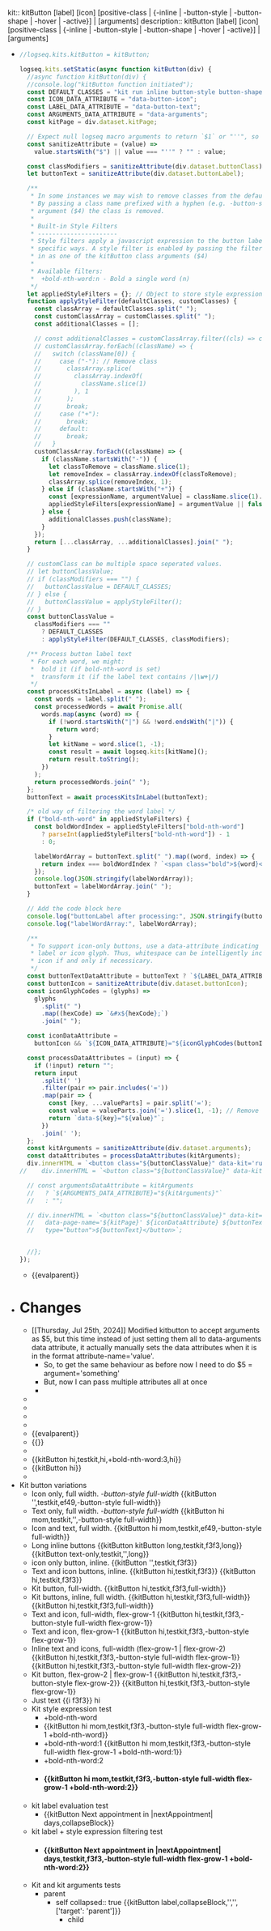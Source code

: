 kit:: kitButton [label] <kit-name> [icon] [positive-class | {-inline | -button-style | -button-shape | -hover | -active}] | [arguments]
description:: kitButton [label] <kit-name> [icon] [positive-class | {-inline | -button-style | -button-shape | -hover | -active}] | [arguments]

- ```javascript
  //logseq.kits.kitButton = kitButton;
  
  logseq.kits.setStatic(async function kitButton(div) {
    //async function kitButton(div) {
    //console.log("kitButton function initiated");
    const DEFAULT_CLASSES = "kit run inline button-style button-shape hover active";
    const ICON_DATA_ATTRIBUTE = "data-button-icon";
    const LABEL_DATA_ATTRIBUTE = "data-button-text";
    const ARGUMENTS_DATA_ATTRIBUTE = "data-arguments";
    const kitPage = div.dataset.kitPage;
  
    // Expect null logseq macro arguments to return `$1` or "''", so filter to an empty string
    const sanitizeAttribute = (value) =>
      value.startsWith("$") || value === "''" ? "" : value;
  
    const classModifiers = sanitizeAttribute(div.dataset.buttonClass);
    let buttonText = sanitizeAttribute(div.dataset.buttonLabel);
  
    /**
     * In some instances we may wish to remove classes from the default list of values.
     * By passing a class name prefixed with a hyphen (e.g. -button-style) to the class
     * argument ($4) the class is removed.
     *
     * Built-in Style Filters
     * ----------------------
     * Style filters apply a javascript expression to the button label to style it in
     * specific ways. A style filter is enabled by passing the filter name and arguments
     * in as one of the kitButton class arguments ($4)
     *
     * Available filters:
     *  +bold-nth-word:n - Bold a single word (n)
     */
    let appliedStyleFilters = {}; // Object to store style expressions
    function applyStyleFilter(defaultClasses, customClasses) {
      const classArray = defaultClasses.split(" ");
      const customClassArray = customClasses.split(" ");
      const additionalClasses = [];
  
      // const additionalClasses = customClassArray.filter((cls) => cls.match(/^\w/));
      // customClassArray.forEach((className) => {
      //   switch (className[0]) {
      //     case ("-"): // Remove class
      //       classArray.splice(
      //         classArray.indexOf(
      //           className.slice(1)
      //         ), 1
      //       );
      //       break;
      //     case ("+"):
      //       break;
      //     default:
      //       break;
      //   }
      customClassArray.forEach((className) => {
        if (className.startsWith("-")) {
          let classToRemove = className.slice(1);
          let removeIndex = classArray.indexOf(classToRemove);
          classArray.splice(removeIndex, 1);
        } else if (className.startsWith("+")) {
          const [expressionName, argumentValue] = className.slice(1).split(":");
          appliedStyleFilters[expressionName] = argumentValue || false;
        } else {
          additionalClasses.push(className);
        }
      });
      return [...classArray, ...additionalClasses].join(" ");
    }
  
    // customClass can be multiple space seperated values.
    // let buttonClassValue;
    // if (classModifiers === "") {
    //   buttonClassValue = DEFAULT_CLASSES;
    // } else {
    //   buttonClassValue = applyStyleFilter();
    // }
    const buttonClassValue =
      classModifiers === ""
        ? DEFAULT_CLASSES
        : applyStyleFilter(DEFAULT_CLASSES, classModifiers);
  
    /** Process button label text
     * For each word, we might:
     *  bold it (if bold-nth-word is set)
     *  transform it (if the label text contains /|\w+|/)
     */
    const processKitsInLabel = async (label) => {
      const words = label.split(" ");
      const processedWords = await Promise.all(
        words.map(async (word) => {
          if (!word.startsWith("|") && !word.endsWith("|")) {
            return word;
          }
          let kitName = word.slice(1, -1);
          const result = await logseq.kits[kitName]();
          return result.toString();
        })
      );
      return processedWords.join(" ");
    };
    buttonText = await processKitsInLabel(buttonText);
  
    /* old way of filtering the word label */
    if ("bold-nth-word" in appliedStyleFilters) {
      const boldWordIndex = appliedStyleFilters["bold-nth-word"]
        ? parseInt(appliedStyleFilters["bold-nth-word"]) - 1
        : 0;
  
      labelWordArray = buttonText.split(" ").map((word, index) => {
        return index === boldWordIndex ? `<span class="bold">${word}</span>` : word;
      });
      console.log(JSON.stringify(labelWordArray));
      buttonText = labelWordArray.join(" ");
    }
  
    // Add the code block here
    console.log("buttonLabel after processing:", JSON.stringify(buttonText));
    console.log("labelWordArray:", labelWordArray);
  
    /**
     * To support icon-only buttons, use a data-attribute indicating the presence of a text
     * label or icon glyph. Thus, whitespace can be intelligently included to pad text and
     * icon if and only if necessicary.
     */
    const buttonTextDataAttribute = buttonText ? `${LABEL_DATA_ATTRIBUTE}="true"` : "";
    const buttonIcon = sanitizeAttribute(div.dataset.buttonIcon);
    const iconGlyphCodes = (glyphs) =>
      glyphs
        .split(" ")
        .map((hexCode) => `&#x${hexCode};`)
        .join(" ");
  
    const iconDataAttribute =
      buttonIcon && `${ICON_DATA_ATTRIBUTE}="${iconGlyphCodes(buttonIcon)}"`; // && = first falsy or last truthy if all true
  
    const processDataAttributes = (input) => {
      if (!input) return "";
      return input
        .split(' ')
        .filter(pair => pair.includes('='))
        .map(pair => {
          const [key, ...valueParts] = pair.split('=');
          const value = valueParts.join('=').slice(1, -1); // Remove surrounding quotes
          return `data-${key}="${value}"`;
        })
        .join(' ');
    };
    const kitArguments = sanitizeAttribute(div.dataset.arguments);
    const dataAttributes = processDataAttributes(kitArguments);
    div.innerHTML = `<button class="${buttonClassValue}" data-kit='runpage' data-kit-macro="kitButton" data-page-name='${kitPage}' ${iconDataAttribute} ${buttonTextDataAttribute} ${dataAttributes} type="button">${buttonText}</button>`;
  //    div.innerHTML = `<button class="${buttonClassValue}" data-kit='${kitButton}' data-kit-macro="kitButton" data-page-name='${kitPage}' ${iconDataAttribute} ${buttonTextDataAttribute} ${dataAttributes} type="button">${buttonText}</button>`;
  
    // const argumentsDataAttribute = kitArguments
    //   ? `${ARGUMENTS_DATA_ATTRIBUTE}="${kitArguments}"`
    //   : "";
  
    // div.innerHTML = `<button class="${buttonClassValue}" data-kit='runpage' data-kit-macro="kitButton"
    //   data-page-name='${kitPage}' ${iconDataAttribute} ${buttonTextDataAttribute} ${argumentsDataAttribute}
    //   type="button">${buttonText}</button>`;
  
  
    //};
  });
  
  ```
	- {{evalparent}}
- # Changes
	- [[Thursday, Jul 25th, 2024]] Modified kitbutton to accept arguments as $5, but this time instead of just setting them all to data-arguments data attribute, it actually manually sets the data attributes when it is in the format attribute-name='value'.
		- So, to get the same behaviour as before now I need to do $5 = argument='something'
		- But, now I can pass multiple attributes all at once
		-
	-
	-
	-
	-
	- {{evalparent}}
	- {{}}
	-
	- {{kitButton hi,testkit,hi,+bold-nth-word:3,hi}}
	- {{kitButton hi}}
	-
- Kit button variations
	- Icon only, full width.
	  *-button-style full-width*
	  {{kitButton '',testkit,ef49,-button-style full-width}}
	- Text only, full width.
	  *-button-style full-width*
	  {{kitButton hi mom,testkit,'',-button-style full-width}}
	- Icon and text, full width.
	  {{kitButton hi mom,testkit,ef49,-button-style full-width}}
	- Long inline buttons
	  {{kitButton kitButton long,testkit,f3f3,long}} {{kitButton text-only,testkit,'',long}}
	- icon only button, inline. 
	  {{kitButton '',testkit,f3f3}}
	- Text and icon buttons, inline.
	  {{kitButton hi,testkit,f3f3}} {{kitButton hi,testkit,f3f3}}
	- Kit button, full-width.
	  {{kitButton hi,testkit,f3f3,full-width}}
	- Kit buttons, inline, full width.
	  {{kitButton hi,testkit,f3f3,full-width}} {{kitButton hi,testkit,f3f3,full-width}}
	- Text and icon, full-width, flex-grow-1
	  {{kitButton hi,testkit,f3f3,-button-style full-width flex-grow-1}}
	- Text and icon, flex-grow-1
	  {{kitButton hi,testkit,f3f3,-button-style flex-grow-1}}
	- Inline text and icons, full-width (flex-grow-1 | flex-grow-2)
	  {{kitButton hi,testkit,f3f3,-button-style full-width flex-grow-1}} {{kitButton hi,testkit,f3f3,-button-style full-width flex-grow-2}}
	- Kit button, flex-grow-2 | flex-grow-1
	  {{kitButton hi,testkit,f3f3,-button-style flex-grow-2}} {{kitButton hi,testkit,f3f3,-button-style flex-grow-1}}
	- Just text
	  {{i f3f3}} hi
	- Kit style expression test
		- +bold-nth-word
		- {{kitButton hi mom,testkit,f3f3,-button-style full-width flex-grow-1 +bold-nth-word}}
		- +bold-nth-word:1
		  {{kitButton hi mom,testkit,f3f3,-button-style full-width flex-grow-1 +bold-nth-word:1}}
		- +bold-nth-word:2
		- #### {{kitButton hi mom,testkit,f3f3,-button-style full-width flex-grow-1 +bold-nth-word:2}}
	- kit label evaluation test
		- {{kitButton Next appointment in |nextAppointment| days,collapseBlock}}
	- kit label + style expression filtering test
		- #### {{kitButton Next appointment in |nextAppointment| days,testkit,f3f3,-button-style full-width flex-grow-1 +bold-nth-word:2}}
	- Kit and kit arguments tests
		- parent
			- self
			  collapsed:: true
			  {{kitButton label,collapseBlock,'','',['target': 'parent']}}
				- child